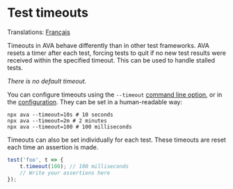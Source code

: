 # Test timeouts

Translations: [Français](https://github.com/avajs/ava-docs/blob/master/fr_FR/docs/07-test-timeouts.md)

Timeouts in AVA behave differently than in other test frameworks. AVA resets a timer after each test, forcing tests to quit if no new test results were received within the specified timeout. This can be used to handle stalled tests.

*There is no default timeout.*

You can configure timeouts using the `--timeout` [command line option](./05-command-line.md), or in the [configuration](./06-configuration.md). They can be set in a human-readable way:

```console
npx ava --timeout=10s # 10 seconds
npx ava --timeout=2m # 2 minutes
npx ava --timeout=100 # 100 milliseconds
```

Timeouts can also be set individually for each test. These timeouts are reset each time an assertion is made.

```js
test('foo', t => {
	t.timeout(100); // 100 milliseconds
	// Write your assertions here
});
```
